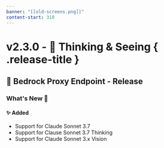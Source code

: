 ```yaml
---
banner: "[[old-screens.png]]"
content-start: 310
---
```


# v2.3.0 - 🤯 Thinking & Seeing { .release-title }
  ## 🔀 Bedrock Proxy Endpoint - Release 

### What's New 🎉
#### ✨ Added
- Support for Claude Sonnet 3.7
- Support for Clause Sonnet 3.7 Thinking
- Support for Claude Sonnet 3.x Vision